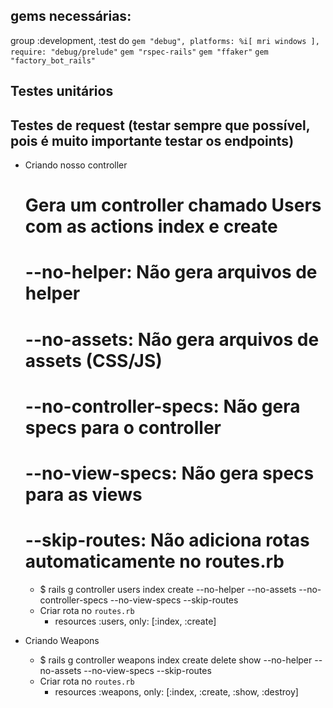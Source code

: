 

## gems necessárias:

group :development, :test do
  `gem "debug", platforms: %i[ mri windows ], require: "debug/prelude"`
  `gem "rspec-rails"`
  `gem "ffaker"`
  `gem "factory_bot_rails"`


## Testes unitários

## Testes de request (testar sempre que possível, pois é muito importante testar os endpoints)
- Criando nosso controller
    # Gera um controller chamado Users com as actions index e create
    # --no-helper: Não gera arquivos de helper
    # --no-assets: Não gera arquivos de assets (CSS/JS)
    # --no-controller-specs: Não gera specs para o controller
    # --no-view-specs: Não gera specs para as views
    # --skip-routes: Não adiciona rotas automaticamente no routes.rb
    - $ rails g controller users index create --no-helper --no-assets --no-controller-specs --no-view-specs --skip-routes
    - Criar rota no `routes.rb`
        - resources :users, only: [:index, :create]


- Criando Weapons
    - $ rails g controller weapons index create delete show --no-helper --no-assets --no-view-specs --skip-routes
    - Criar rota no `routes.rb`
        - resources :weapons, only: [:index, :create, :show, :destroy]